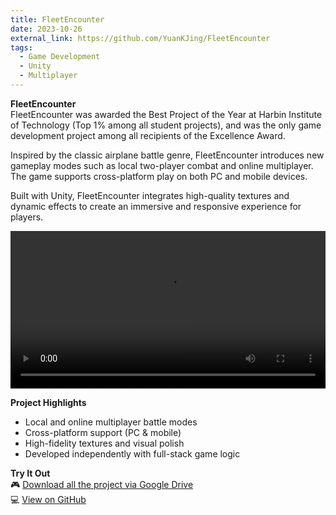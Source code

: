 ```yaml
---
title: FleetEncounter
date: 2023-10-26
external_link: https://github.com/YuanKJing/FleetEncounter
tags:
  - Game Development
  - Unity
  - Multiplayer
---
```


**FleetEncounter**  
FleetEncounter was awarded the Best Project of the Year at Harbin Institute of Technology (Top 1% among all student projects), and was the only game development project among all recipients of the Excellence Award.

Inspired by the classic airplane battle genre, FleetEncounter introduces new gameplay modes such as local two-player combat and online multiplayer. The game supports cross-platform play on both PC and mobile devices.

Built with Unity, FleetEncounter integrates high-quality textures and dynamic effects to create an immersive and responsive experience for players.

<video width="100%" controls>
  <source src="/workspaces/JunqiJing/static/uploads/yanshi.mp4" type="video/mp4">
  Your browser does not support the video tag.
</video>

**Project Highlights**  
- Local and online multiplayer battle modes  
- Cross-platform support (PC & mobile)  
- High-fidelity textures and visual polish  
- Developed independently with full-stack game logic

**Try It Out**  
🎮 [Download all the project via Google Drive](https://drive.google.com/file/d/1loINHJuFTxrg2ML9QUhqfNrw638cuPAu/view?usp=sharing)  
💻 [View on GitHub](https://github.com/YuanKJing/FleetEncounter)

<!--more-->
